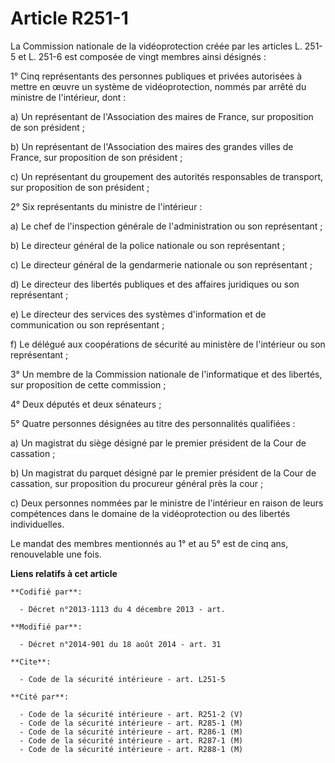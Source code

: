 # Article R251-1

La Commission nationale de la vidéoprotection créée par les articles L. 251-5 et L. 251-6 est composée de vingt membres ainsi
désignés : 

1° Cinq représentants des personnes publiques et privées autorisées à mettre en œuvre un système de vidéoprotection, nommés
par arrêté du ministre de l'intérieur, dont : 

a) Un représentant de l'Association des maires de France, sur proposition de son président ; 

b) Un représentant de l'Association des maires des grandes villes de France, sur proposition de son président ; 

c) Un représentant du groupement des autorités responsables de transport, sur proposition de son président ; 

2° Six représentants du ministre de l'intérieur : 

a) Le chef de l'inspection générale de l'administration ou son représentant ; 

b) Le directeur général de la police nationale ou son représentant ; 

c) Le directeur général de la gendarmerie nationale ou son représentant ; 

d) Le directeur des libertés publiques et des affaires juridiques ou son représentant ; 

e) Le directeur des services des systèmes d'information et de communication ou son représentant ; 

f) Le délégué aux coopérations de sécurité au ministère de l'intérieur ou son représentant ; 

3° Un membre de la Commission nationale de l'informatique et des libertés, sur proposition de cette commission ; 

4° Deux députés et deux sénateurs ; 

5° Quatre personnes désignées au titre des personnalités qualifiées : 

a) Un magistrat du siège désigné par le premier président de la Cour de cassation ; 

b) Un magistrat du parquet désigné par le premier président de la Cour de cassation, sur proposition du procureur général
près la cour ; 

c) Deux personnes nommées par le ministre de l'intérieur en raison de leurs compétences dans le domaine de la vidéoprotection
ou des libertés individuelles. 

Le mandat des membres mentionnés au 1° et au 5° est de cinq ans, renouvelable une fois.

**Liens relatifs à cet article**

	**Codifié par**:

	  - Décret n°2013-1113 du 4 décembre 2013 - art.

	**Modifié par**:

	  - Décret n°2014-901 du 18 août 2014 - art. 31

	**Cite**:

	  - Code de la sécurité intérieure - art. L251-5

	**Cité par**:

	  - Code de la sécurité intérieure - art. R251-2 (V)
	  - Code de la sécurité intérieure - art. R285-1 (M)
	  - Code de la sécurité intérieure - art. R286-1 (M)
	  - Code de la sécurité intérieure - art. R287-1 (M)
	  - Code de la sécurité intérieure - art. R288-1 (M)

